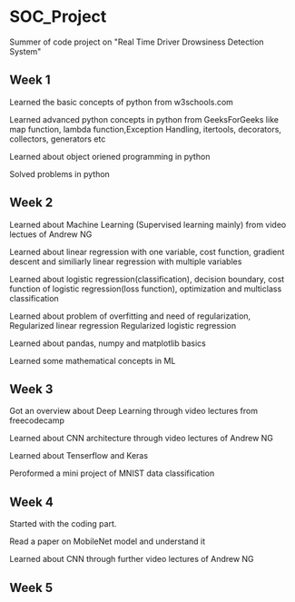 # SOC_Project
Summer of code project on "Real Time Driver Drowsiness Detection System"

## Week 1

Learned the basic concepts of python from w3schools.com

Learned advanced python concepts in python from GeeksForGeeks like map function, lambda function,Exception Handling, itertools, decorators, collectors, generators etc

Learned about object oriened programming in python

Solved problems in python

## Week 2

Learned about Machine Learning (Supervised learning mainly) from video lectues of Andrew NG

Learned about linear regression with one variable, cost function, gradient descent and similiarly linear regression with multiple variables

Learned about logistic regression(classification), decision boundary, cost function of logistic regression(loss function), optimization and multiclass classification

Learned about problem of overfitting and need of regularization, Regularized linear regression
Regularized logistic regression

Learned about pandas, numpy and matplotlib basics

Learned some mathematical concepts in ML

## Week 3

Got an overview about Deep Learning through video lectures from freecodecamp

Learned about CNN architecture through video lectures of Andrew NG

Learned about Tenserflow and Keras

Peroformed a mini project of MNIST data classification

## Week 4

Started with the coding part. 

Read a paper on MobileNet model and understand it

Learned about CNN through further video lectures of Andrew NG

## Week 5

